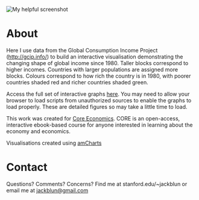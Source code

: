 ![My helpful screenshot](/img/clip_1980.png)

# About

Here I use data from the Global Consumption Income Project (http://gcip.info/) to build an interactive visualisation demonstrating the changing shape of global income since 1980. Taller blocks correspond to higher incomes. Countries with larger populations are assigned more blocks. Colours correspond to how rich the country is in 1980, with poorer countries shaded red and richer countries shaded green.

Access the full set of interactive graphs [here](html/fig_050816_1980.html). You may need to allow your browser to load scripts from unauthorized sources to enable the graphs to load properly. These are detailed figures so may take a little time to load.

This work was created for [Core Economics](http://www.core-econ.org/). CORE is an open-access, interactive ebook-based course for anyone interested in learning about the economy and economics.

Visualisations created using [amCharts](https://www.amcharts.com/) 

# Contact

Questions? Comments? Concerns? Find me at stanford.edu/~jackblun or email me at jackblun@gmail.com
